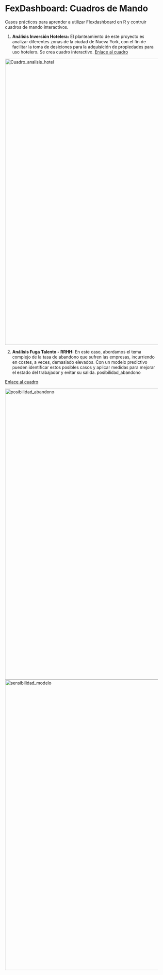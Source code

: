 # FexDashboard: Cuadros de Mando
Casos prácticos para aprender a utilizar Flexdashboard en R y contruir cuadros de mando interactivos.
 
 
1. **Análisis Inversión Hotelera:** El planteamiento de este proyecto es analizar diferentes zonas de la ciudad de Nueva York, con el fin de facilitar la toma de desiciones para la adquisición de propiedades para uso hotelero. Se crea cuadro interactivo.
<a href="https://drive.google.com/file/d/1iuls5Rqh5VgJFf8SYYlcBI81VTZBDqe6/view?usp=sharing"> Enlace al cuadro </a>

<img width="943" alt="Cuadro_analisis_hotel" src="https://user-images.githubusercontent.com/79086731/131720819-0af1a728-69c4-4432-80a5-692c0d1e1c9d.png">


2. **Análisis Fuga Talento - RRHH:** En este caso, abordamos el tema complejo de la tasa de abandono que sufren las empresas, incurriendo en costes, a veces, demasiado elevados. Con un modelo predictivo pueden identificar estos posibles casos y aplicar medidas para mejorar el estado del trabajador y evitar su salida. posibilidad_abandono

<a href="https://drive.google.com/file/d/1eFiqDF9Fi5ZwY6aEduSvsEBVhu-HC1S2/view?usp=sharing"> Enlace al cuadro </a>

<img width="959" alt="posibilidad_abandono" src="https://user-images.githubusercontent.com/79086731/131720865-8a1d8c2d-8b1f-4126-b802-3158a36769a4.png">
<img width="957" alt="sensibilidad_modelo" src="https://user-images.githubusercontent.com/79086731/131720866-745eda77-d309-4278-b4c2-69e1534f5d06.png">

